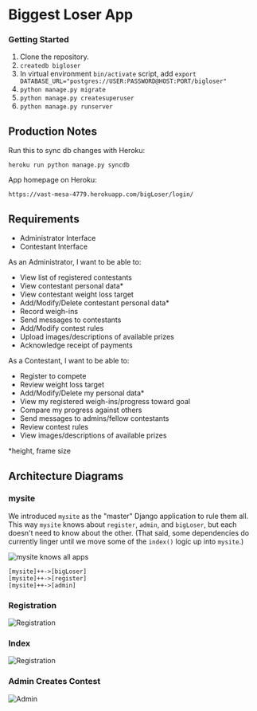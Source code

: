 # Biggest Loser App

### Getting Started

1. Clone the repository.
2. `createdb bigloser`
3. In virtual environment `bin/activate` script, add `export DATABASE_URL="postgres://USER:PASSWORD@HOST:PORT/bigloser"`
3. `python manage.py migrate`
4. `python manage.py createsuperuser`
5. `python manage.py runserver`

## Production Notes

Run this to sync db changes with Heroku:

```
heroku run python manage.py syncdb
```

App homepage on Heroku:
```
https://vast-mesa-4779.herokuapp.com/bigLoser/login/
```

## Requirements

* Administrator Interface
* Contestant Interface

As an Administrator, I want to be able to:

  * View list of registered contestants
  * View contestant personal data*
  * View contestant weight loss target
  * Add/Modify/Delete contestant personal data*
  * Record weigh-ins
  * Send messages to contestants
  * Add/Modify contest rules
  * Upload images/descriptions of available prizes
  * Acknowledge receipt of payments

As a Contestant, I want to be able to:

  * Register to compete
  * Review weight loss target
  * Add/Modify/Delete my personal data*
  * View my registered weigh-ins/progress toward goal
  * Compare my progress against others
  * Send messages to admins/fellow contestants
  * Review contest rules
  * View images/descriptions of available prizes

*height, frame size

## Architecture Diagrams

### mysite

We introduced `mysite` as the "master" Django application to rule them all.
This way `mysite` knows about `register`, `admin`, and `bigLoser`,
but each doesn't need to know about the other.
(That said, some dependencies do currently linger 
until we move some of the `index()` logic up into `mysite`.)

![mysite knows all apps](http://yuml.me/diagram/scruffy/class/%5Bmysite%5D%2B%2B-%3E%5BbigLoser%5D%2C%20%5Bmysite%5D%2B%2B-%3E%5Bregister%5D%2C%20%5Bmysite%5D%2B%2B-%3E%5Badmin%5D)

```
[mysite]++->[bigLoser]
[mysite]++->[register]
[mysite]++->[admin]
```

### Registration

![Registration](https://www.websequencediagrams.com/cgi-bin/cdraw?lz=dGl0bGUgQmlnTG9zZXIgUmVnaXN0cmF0aW9uCgpVc2VyLT4-dXJscy5weTogL3IAGgVlci8KAA0HLT4-dmlld3M6IAATCF91c2VyCgAQBS0-PnRlbXBsYXRlABYKLmh0bWwKABAILT4-VXNlcjogaHRtbA&s=napkin)

### Index

![Registration](https://www.websequencediagrams.com/cgi-bin/cdraw?lz=dGl0bGUgQmlnTG9zZXIgSW5kZXgKClVzZXItPj51cmxzLnB5OiAvYgAaBy8KAA0HLT4-dmlld3M6IGkALgVhbHQgYWRtaW4KICAgIAAWBQAZCgAUBV9ob21lcGFnZQAVDXRlbXBsYXRlABURLmh0bWwKZWxzZSB1c2VyAEMUdXNlcgA1IQAYDQBKC25vYm9keQCBGhQAgWQIX2xvZwCBQQ8AgSMLABgFAIEeB25kCgCBPwktPj5Vc2VyOiAAgTsF&s=napkin)

### Admin Creates Contest

![Admin](https://www.websequencediagrams.com/cgi-bin/cdraw?lz=dGl0bGUgQmlnTG9zZXIgQWRtaW4KClVzZXItPj51cmxzLnB5OiAvYgAaBy9jb250ZXN0L2FkZAoAGActPj52aWV3czogQwAXBkNyZWF0ZS5hc192aWV3KCkKABoFLT4-ABMNOiAAFwoALA0tPj5Vc2VyOiBodG1sCg&s=napkin)
